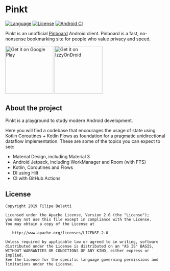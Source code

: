 Pinkt
=====

[![Language](https://img.shields.io/badge/language-kotlin-brightgreen.svg)](https://www.github.com/fibelatti/pinboard-kotlin)
[![License](https://img.shields.io/badge/License-Apache%202.0-blue.svg)](https://opensource.org/licenses/Apache-2.0)
[![Android CI](https://github.com/fibelatti/pinboard-kotlin/workflows/Android%20CI/badge.svg)](https://github.com/fibelatti/pinboard-kotlin/actions?query=workflow%3A%22Android+CI%22)

Pinkt is an unofficial [Pinboard](http://pinboard.in/) Android client. Pinboard is a fast, no-nonsense bookmarking site for people who value privacy and speed.

<a href='https://play.google.com/store/apps/details?id=com.fibelatti.pinboard'><img alt='Get it on Google Play' src='https://play.google.com/intl/en_us/badges/images/generic/en_badge_web_generic.png' width='150' /></a>
<a href='https://apt.izzysoft.de/fdroid/index/apk/com.fibelatti.pinboard'><img alt='Get it on IzzyOnDroid' src='https://gitlab.com/IzzyOnDroid/repo/-/raw/master/assets/IzzyOnDroid.png' width='150' /></a>

About the project
--------

Pinkt is a playground to study modern Android development.

Here you will find a codebase that encourages the usage of state using Kotlin Coroutines + Kotlin Flows as foundation for a pragmatic unidirectional dataflow implementation. These are some of the topics you can expect to see:
- Material Design, including Material 3
- Android Jetpack, including WorkManager and Room (with FTS)
- Kotlin, Coroutines and Flows
- DI using Hilt
- CI with GitHub Actions

License
--------

    Copyright 2019 Filipe Belatti

    Licensed under the Apache License, Version 2.0 (the "License");
    you may not use this file except in compliance with the License.
    You may obtain a copy of the License at

       http://www.apache.org/licenses/LICENSE-2.0

    Unless required by applicable law or agreed to in writing, software
    distributed under the License is distributed on an "AS IS" BASIS,
    WITHOUT WARRANTIES OR CONDITIONS OF ANY KIND, either express or implied.
    See the License for the specific language governing permissions and
    limitations under the License.
